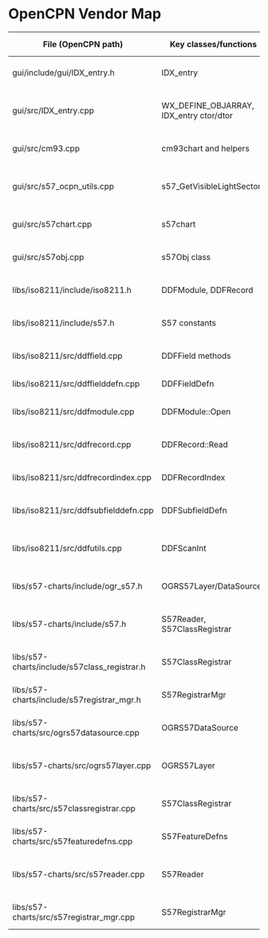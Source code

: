 # OpenCPN Vendor Map

| File (OpenCPN path) | Key classes/functions | Purpose (1–2 lines) | Notable includes |
| --- | --- | --- | --- |
| gui/include/gui/IDX_entry.h | IDX_entry | Tidal/current station index definition | <wx/dynarray.h> |
| gui/src/IDX_entry.cpp | WX_DEFINE_OBJARRAY, IDX_entry ctor/dtor | Implement IDX_entry array management | "IDX_entry.h", <wx/arrimpl.cpp> |
| gui/src/cm93.cpp | cm93chart and helpers | CM93 vector chart reader | many <wx/...>, s52s57.h |
| gui/src/s57_ocpn_utils.cpp | s57_GetVisibleLightSectors | S57 utility for light sector visibility | chcanv.h, pluginmanager.h, Quilt.h |
| gui/src/s57chart.cpp | s57chart | S57 chart handling and drawing | s57obj.h, <wx/...> |
| gui/src/s57obj.cpp | s57Obj class | Represent S57 features and objects | <wx/...>, s57obj.h |
| libs/iso8211/include/iso8211.h | DDFModule, DDFRecord | ISO 8211 data structures | gdal/cpl_port.h |
| libs/iso8211/include/s57.h | S57 constants | S57 dataset structures & constants | gdal/ogr_feature.h |
| libs/iso8211/src/ddffield.cpp | DDFField methods | Access ISO 8211 field data | cpl_conv.h |
| libs/iso8211/src/ddffielddefn.cpp | DDFFieldDefn | Field format definitions | cpl_conv.h |
| libs/iso8211/src/ddfmodule.cpp | DDFModule::Open | Read ISO 8211 modules | cpl_conv.h |
| libs/iso8211/src/ddfrecord.cpp | DDFRecord::Read | Parse ISO 8211 records | cpl_conv.h |
| libs/iso8211/src/ddfrecordindex.cpp | DDFRecordIndex | Cache ISO 8211 records | iso8211.h |
| libs/iso8211/src/ddfsubfielddefn.cpp | DDFSubfieldDefn | Define subfields in ISO 8211 | iso8211.h |
| libs/iso8211/src/ddfutils.cpp | DDFScanInt | Utility helpers for ISO 8211 parsing | cpl_conv.h |
| libs/s57-charts/include/ogr_s57.h | OGRS57Layer/DataSource | OGR bindings for S57 data | s57.h |
| libs/s57-charts/include/s57.h | S57Reader, S57ClassRegistrar | High‑level S57 translator declarations | ogr_api.h, iso8211.h |
| libs/s57-charts/include/s57class_registrar.h | S57ClassRegistrar | Lookup S57 object classes | cpl_port.h |
| libs/s57-charts/include/s57registrar_mgr.h | S57RegistrarMgr | Manage S57 class registrars | cpl_port.h |
| libs/s57-charts/src/ogrs57datasource.cpp | OGRS57DataSource | Open and manage S57 layers | cpl_conv.h |
| libs/s57-charts/src/ogrs57layer.cpp | OGRS57Layer | Layer interface over S57 features | cpl_conv.h |
| libs/s57-charts/src/s57classregistrar.cpp | S57ClassRegistrar | Load S57 object class definitions | cpl_conv.h |
| libs/s57-charts/src/s57featuredefns.cpp | S57FeatureDefns | Feature definition utilities | cpl_conv.h |
| libs/s57-charts/src/s57reader.cpp | S57Reader | Read S57 records and build features | cpl_conv.h, cpl_string.h |
| libs/s57-charts/src/s57registrar_mgr.cpp | S57RegistrarMgr | Manage multiple registrars | cpl_conv.h |
